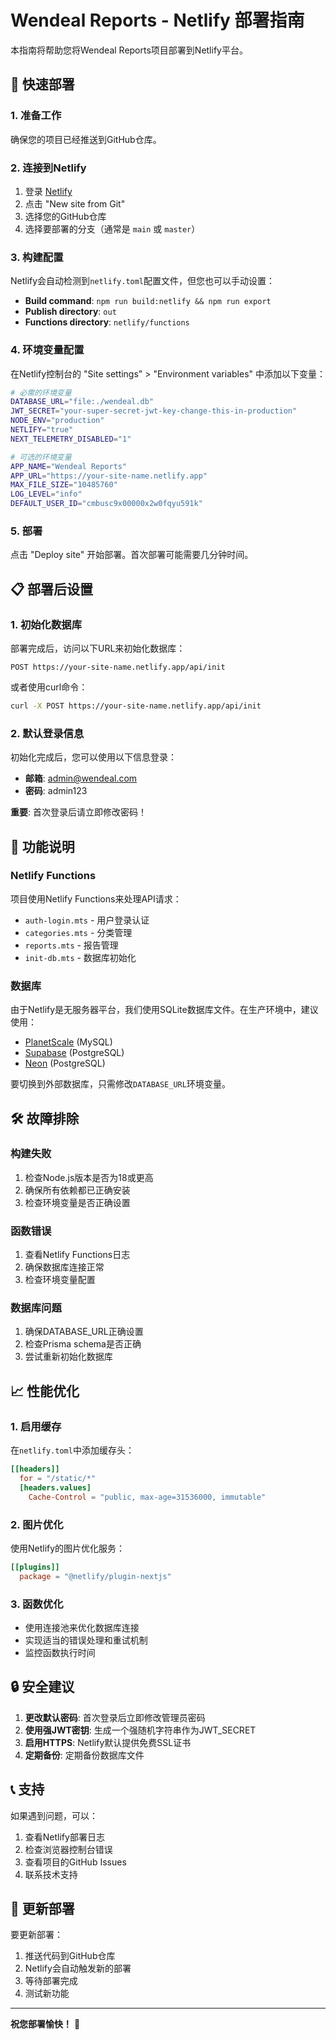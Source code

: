 # Wendeal Reports - Netlify 部署指南

本指南将帮助您将Wendeal Reports项目部署到Netlify平台。

## 🚀 快速部署

### 1. 准备工作

确保您的项目已经推送到GitHub仓库。

### 2. 连接到Netlify

1. 登录 [Netlify](https://netlify.com)
2. 点击 "New site from Git"
3. 选择您的GitHub仓库
4. 选择要部署的分支（通常是 `main` 或 `master`）

### 3. 构建配置

Netlify会自动检测到`netlify.toml`配置文件，但您也可以手动设置：

- **Build command**: `npm run build:netlify && npm run export`
- **Publish directory**: `out`
- **Functions directory**: `netlify/functions`

### 4. 环境变量配置

在Netlify控制台的 "Site settings" > "Environment variables" 中添加以下变量：

```bash
# 必需的环境变量
DATABASE_URL="file:./wendeal.db"
JWT_SECRET="your-super-secret-jwt-key-change-this-in-production"
NODE_ENV="production"
NETLIFY="true"
NEXT_TELEMETRY_DISABLED="1"

# 可选的环境变量
APP_NAME="Wendeal Reports"
APP_URL="https://your-site-name.netlify.app"
MAX_FILE_SIZE="10485760"
LOG_LEVEL="info"
DEFAULT_USER_ID="cmbusc9x00000x2w0fqyu591k"
```

### 5. 部署

点击 "Deploy site" 开始部署。首次部署可能需要几分钟时间。

## 📋 部署后设置

### 1. 初始化数据库

部署完成后，访问以下URL来初始化数据库：

```
POST https://your-site-name.netlify.app/api/init
```

或者使用curl命令：

```bash
curl -X POST https://your-site-name.netlify.app/api/init
```

### 2. 默认登录信息

初始化完成后，您可以使用以下信息登录：

- **邮箱**: admin@wendeal.com
- **密码**: admin123

**重要**: 首次登录后请立即修改密码！

## 🔧 功能说明

### Netlify Functions

项目使用Netlify Functions来处理API请求：

- `auth-login.mts` - 用户登录认证
- `categories.mts` - 分类管理
- `reports.mts` - 报告管理
- `init-db.mts` - 数据库初始化

### 数据库

由于Netlify是无服务器平台，我们使用SQLite数据库文件。在生产环境中，建议使用：

- [PlanetScale](https://planetscale.com/) (MySQL)
- [Supabase](https://supabase.com/) (PostgreSQL)
- [Neon](https://neon.tech/) (PostgreSQL)

要切换到外部数据库，只需修改`DATABASE_URL`环境变量。

## 🛠️ 故障排除

### 构建失败

1. 检查Node.js版本是否为18或更高
2. 确保所有依赖都已正确安装
3. 检查环境变量是否正确设置

### 函数错误

1. 查看Netlify Functions日志
2. 确保数据库连接正常
3. 检查环境变量配置

### 数据库问题

1. 确保DATABASE_URL正确设置
2. 检查Prisma schema是否正确
3. 尝试重新初始化数据库

## 📈 性能优化

### 1. 启用缓存

在`netlify.toml`中添加缓存头：

```toml
[[headers]]
  for = "/static/*"
  [headers.values]
    Cache-Control = "public, max-age=31536000, immutable"
```

### 2. 图片优化

使用Netlify的图片优化服务：

```toml
[[plugins]]
  package = "@netlify/plugin-nextjs"
```

### 3. 函数优化

- 使用连接池来优化数据库连接
- 实现适当的错误处理和重试机制
- 监控函数执行时间

## 🔒 安全建议

1. **更改默认密码**: 首次登录后立即修改管理员密码
2. **使用强JWT密钥**: 生成一个强随机字符串作为JWT_SECRET
3. **启用HTTPS**: Netlify默认提供免费SSL证书
4. **定期备份**: 定期备份数据库文件

## 📞 支持

如果遇到问题，可以：

1. 查看Netlify部署日志
2. 检查浏览器控制台错误
3. 查看项目的GitHub Issues
4. 联系技术支持

## 🔄 更新部署

要更新部署：

1. 推送代码到GitHub仓库
2. Netlify会自动触发新的部署
3. 等待部署完成
4. 测试新功能

---

**祝您部署愉快！** 🎉 